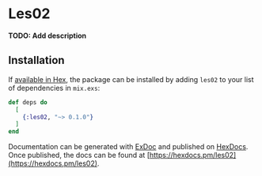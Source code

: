 # Les02

**TODO: Add description**

## Installation

If [available in Hex](https://hex.pm/docs/publish), the package can be installed
by adding `les02` to your list of dependencies in `mix.exs`:

```elixir
def deps do
  [
    {:les02, "~> 0.1.0"}
  ]
end
```

Documentation can be generated with [ExDoc](https://github.com/elixir-lang/ex_doc)
and published on [HexDocs](https://hexdocs.pm). Once published, the docs can
be found at [https://hexdocs.pm/les02](https://hexdocs.pm/les02).

